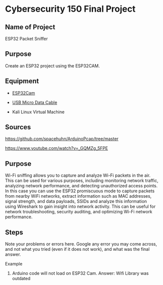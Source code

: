 # Cybersecurity 150 Final Project

## Name of Project
ESP32 Packet Sniffer
## Purpose
Create an ESP32 project using the ESP32CAM.

## Equipment
* [ESP32Cam](https://www.amazon.com/Aideepen-ESP32-CAM-Bluetooth-ESP32-CAM-MB-Arduino/dp/B08P2578LV/ref=sr_1_3?crid=4FY0ECFW0ZX7&keywords=ESP32+Cam&qid=1678902050&sprefix=esp32+cam%2Caps%2C240&sr=8-3)

* [USB Micro Data Cable](https://www.amazon.com/AmazonBasics-Male-Micro-Cable-Black/dp/B0711PVX6Z/ref=sr_1_1_sspa?keywords=micro+usb+data+cable&qid=1678902214&sprefix=Micro+USB+data+%2Caps%2C89&sr=8-1-spons&psc=1&spLa=ZW5jcnlwdGVkUXVhbGlmaWVyPUFaU0NaUVZHU1RFUlAmZW5jcnlwdGVkSWQ9QTA3NTA4MDVFVERCS01HVlgxM1YmZW5jcnlwdGVkQWRJZD1BMDE4NTE1NTIwWUdONkdWSzU1M1Amd2lkZ2V0TmFtZT1zcF9hdGYmYWN0aW9uPWNsaWNrUmVkaXJlY3QmZG9Ob3RMb2dDbGljaz10cnVl)
* Kali Linux Virtual Machine

## Sources
https://github.com/spacehuhn/ArduinoPcap/tree/master

https://www.youtube.com/watch?v=_GQMZg_5FPE

## Purpose
Wi-Fi sniffing allows you to capture and analyze Wi-Fi packets in the air. This can be used for various purposes, including monitoring network traffic, analyzing network performance, and detecting unauthorized access points. In this case you can use the ESP32 promiscuous mode to capture packets from nearby WiFi networks, extract information such as MAC addresses, signal strength, and data payloads, SSIDs and analyze this information using Wireshark to gain insight into network activity. This can be useful for network troubleshooting, security auditing, and optimizing Wi-Fi network performance. 




## Steps
Note your problems or errors here.  Google any error you may come across, and not what you tried (even if it does not work), and what was the final answer.

Example
1. Arduino code will not load on ESP32 Cam.
   Answer: Wifi Library was outdated
